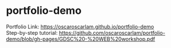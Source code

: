 # portfolio-demo
Portfolio Link: https://oscaroscarlam.github.io/portfolio-demo \
Step-by-step tutorial: https://github.com/oscaroscarlam/portfolio-demo/blob/gh-pages/GDSC%20-%20WEB%20workshop.pdf
